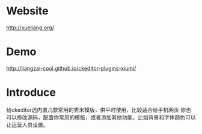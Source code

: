 # Website
 http://xueliang.org/

# Demo
 http://liangzai-cool.github.io/ckeditor-plugins-xiumi/

# Introduce

 给ckeditor选内置几款常用的秀米模版，供平时使用，比较适合给手机网页
 你也可以修改源码，配置你常用的模版，或者添加其他功能，比如背景和字体颜色可以让运营人员设置。
